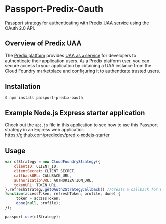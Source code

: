 
# Passport-Predix-Oauth

[Passport](http://passportjs.org/docs) strategy for authenticating
with [Predix UAA service](https://www.predix.io/services/service.html?id=1172) using the OAuth 2.0 API.

## Overview of Predix UAA

The [Predix platform](https://www.predix.io/) provides [UAA as a service](https://www.predix.io/services/service.html?id=1172) for developers to authenticate their application users. As a Predix platform user, you can secure access to your application by obtaining a UAA instance from the Cloud Foundry marketplace and configuring it to authenticate trusted users.

## Installation
    $ npm install passport-predix-oauth

## Example Node.js Express starter application
Check out the `app.js` file in this application to see how to use this Passport strategy in an Express web application.
https://github.com/predixdev/predix-nodejs-starter

## Usage
```javascript
var cfStrategy = new CloudFoundryStrategy({
 	clientID: CLIENT_ID,
 	clientSecret: CLIENT_SECRET,
  	callbackURL: CALLBACK_URL,
  	authorizationURL: AUTHORIZATION_URL,
  	tokenURL: TOKEN_URL,
},refreshStrategy.getOAuth2StrategyCallback() //Create a callback for OAuth2Strategy
function(accessToken, refreshToken, profile, done) {      
	 token = accessToken;
	 done(null, profile);
});

passport.use(cfStrategy);
```
